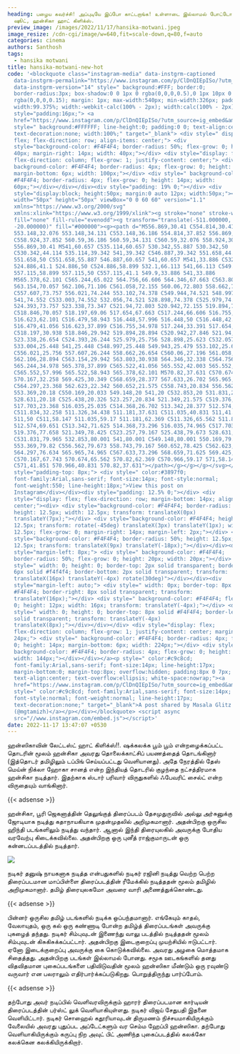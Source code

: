 ```yaml
---
heading: பழைய கவர்ச்சி! அப்புடியே இப்போ காட்டறாங்க! உள்ளாடை இல்லாமல் போட்டோ
  ஷூட், ஹன்சிகா ஹாட் கிளிக்ஸ்.
preview_image: /images/2022/11/17/hansika-motwani.jpeg
image_resize: /cdn-cgi/image/w=640,fit=scale-down,q=80,f=auto
categories: cinema
authors: Santhosh
tags:
  - hansika motwani
title: hansika-motwani-new-hot
code: '<blockquote class="instagram-media" data-instgrm-captioned
  data-instgrm-permalink="https://www.instagram.com/p/ClDnQIEpISo/?utm_source=ig_embed&amp;utm_campaign=loading"
  data-instgrm-version="14" style=" background:#FFF; border:0;
  border-radius:3px; box-shadow:0 0 1px 0 rgba(0,0,0,0.5),0 1px 10px 0
  rgba(0,0,0,0.15); margin: 1px; max-width:540px; min-width:326px; padding:0;
  width:99.375%; width:-webkit-calc(100% - 2px); width:calc(100% - 2px);"><div
  style="padding:16px;"> <a
  href="https://www.instagram.com/p/ClDnQIEpISo/?utm_source=ig_embed&amp;utm_campaign=loading"
  style=" background:#FFFFFF; line-height:0; padding:0 0; text-align:center;
  text-decoration:none; width:100%;" target="_blank"> <div style=" display:
  flex; flex-direction: row; align-items: center;"> <div
  style="background-color: #F4F4F4; border-radius: 50%; flex-grow: 0; height:
  40px; margin-right: 14px; width: 40px;"></div> <div style="display: flex;
  flex-direction: column; flex-grow: 1; justify-content: center;"> <div style="
  background-color: #F4F4F4; border-radius: 4px; flex-grow: 0; height: 14px;
  margin-bottom: 6px; width: 100px;"></div> <div style=" background-color:
  #F4F4F4; border-radius: 4px; flex-grow: 0; height: 14px; width:
  60px;"></div></div></div><div style="padding: 19% 0;"></div> <div
  style="display:block; height:50px; margin:0 auto 12px; width:50px;"><svg
  width="50px" height="50px" viewBox="0 0 60 60" version="1.1"
  xmlns="https://www.w3.org/2000/svg"
  xmlns:xlink="https://www.w3.org/1999/xlink"><g stroke="none" stroke-width="1"
  fill="none" fill-rule="evenodd"><g transform="translate(-511.000000,
  -20.000000)" fill="#000000"><g><path d="M556.869,30.41 C554.814,30.41
  553.148,32.076 553.148,34.131 C553.148,36.186 554.814,37.852 556.869,37.852
  C558.924,37.852 560.59,36.186 560.59,34.131 C560.59,32.076 558.924,30.41
  556.869,30.41 M541,60.657 C535.114,60.657 530.342,55.887 530.342,50
  C530.342,44.114 535.114,39.342 541,39.342 C546.887,39.342 551.658,44.114
  551.658,50 C551.658,55.887 546.887,60.657 541,60.657 M541,33.886 C532.1,33.886
  524.886,41.1 524.886,50 C524.886,58.899 532.1,66.113 541,66.113 C549.9,66.113
  557.115,58.899 557.115,50 C557.115,41.1 549.9,33.886 541,33.886
  M565.378,62.101 C565.244,65.022 564.756,66.606 564.346,67.663 C563.803,69.06
  563.154,70.057 562.106,71.106 C561.058,72.155 560.06,72.803 558.662,73.347
  C557.607,73.757 556.021,74.244 553.102,74.378 C549.944,74.521 548.997,74.552
  541,74.552 C533.003,74.552 532.056,74.521 528.898,74.378 C525.979,74.244
  524.393,73.757 523.338,73.347 C521.94,72.803 520.942,72.155 519.894,71.106
  C518.846,70.057 518.197,69.06 517.654,67.663 C517.244,66.606 516.755,65.022
  516.623,62.101 C516.479,58.943 516.448,57.996 516.448,50 C516.448,42.003
  516.479,41.056 516.623,37.899 C516.755,34.978 517.244,33.391 517.654,32.338
  C518.197,30.938 518.846,29.942 519.894,28.894 C520.942,27.846 521.94,27.196
  523.338,26.654 C524.393,26.244 525.979,25.756 528.898,25.623 C532.057,25.479
  533.004,25.448 541,25.448 C548.997,25.448 549.943,25.479 553.102,25.623
  C556.021,25.756 557.607,26.244 558.662,26.654 C560.06,27.196 561.058,27.846
  562.106,28.894 C563.154,29.942 563.803,30.938 564.346,32.338 C564.756,33.391
  565.244,34.978 565.378,37.899 C565.522,41.056 565.552,42.003 565.552,50
  C565.552,57.996 565.522,58.943 565.378,62.101 M570.82,37.631 C570.674,34.438
  570.167,32.258 569.425,30.349 C568.659,28.377 567.633,26.702 565.965,25.035
  C564.297,23.368 562.623,22.342 560.652,21.575 C558.743,20.834 556.562,20.326
  553.369,20.18 C550.169,20.033 549.148,20 541,20 C532.853,20 531.831,20.033
  528.631,20.18 C525.438,20.326 523.257,20.834 521.349,21.575 C519.376,22.342
  517.703,23.368 516.035,25.035 C514.368,26.702 513.342,28.377 512.574,30.349
  C511.834,32.258 511.326,34.438 511.181,37.631 C511.035,40.831 511,41.851
  511,50 C511,58.147 511.035,59.17 511.181,62.369 C511.326,65.562 511.834,67.743
  512.574,69.651 C513.342,71.625 514.368,73.296 516.035,74.965 C517.703,76.634
  519.376,77.658 521.349,78.425 C523.257,79.167 525.438,79.673 528.631,79.82
  C531.831,79.965 532.853,80.001 541,80.001 C549.148,80.001 550.169,79.965
  553.369,79.82 C556.562,79.673 558.743,79.167 560.652,78.425 C562.623,77.658
  564.297,76.634 565.965,74.965 C567.633,73.296 568.659,71.625 569.425,69.651
  C570.167,67.743 570.674,65.562 570.82,62.369 C570.966,59.17 571,58.147 571,50
  C571,41.851 570.966,40.831 570.82,37.631"></path></g></g></g></svg></div><div
  style="padding-top: 8px;"> <div style=" color:#3897f0;
  font-family:Arial,sans-serif; font-size:14px; font-style:normal;
  font-weight:550; line-height:18px;">View this post on
  Instagram</div></div><div style="padding: 12.5% 0;"></div> <div
  style="display: flex; flex-direction: row; margin-bottom: 14px; align-items:
  center;"><div> <div style="background-color: #F4F4F4; border-radius: 50%;
  height: 12.5px; width: 12.5px; transform: translateX(0px)
  translateY(7px);"></div> <div style="background-color: #F4F4F4; height:
  12.5px; transform: rotate(-45deg) translateX(3px) translateY(1px); width:
  12.5px; flex-grow: 0; margin-right: 14px; margin-left: 2px;"></div> <div
  style="background-color: #F4F4F4; border-radius: 50%; height: 12.5px; width:
  12.5px; transform: translateX(9px) translateY(-18px);"></div></div><div
  style="margin-left: 8px;"> <div style=" background-color: #F4F4F4;
  border-radius: 50%; flex-grow: 0; height: 20px; width: 20px;"></div> <div
  style=" width: 0; height: 0; border-top: 2px solid transparent; border-left:
  6px solid #f4f4f4; border-bottom: 2px solid transparent; transform:
  translateX(16px) translateY(-4px) rotate(30deg)"></div></div><div
  style="margin-left: auto;"> <div style=" width: 0px; border-top: 8px solid
  #F4F4F4; border-right: 8px solid transparent; transform:
  translateY(16px);"></div> <div style=" background-color: #F4F4F4; flex-grow:
  0; height: 12px; width: 16px; transform: translateY(-4px);"></div> <div
  style=" width: 0; height: 0; border-top: 8px solid #F4F4F4; border-left: 8px
  solid transparent; transform: translateY(-4px)
  translateX(8px);"></div></div></div> <div style="display: flex;
  flex-direction: column; flex-grow: 1; justify-content: center; margin-bottom:
  24px;"> <div style=" background-color: #F4F4F4; border-radius: 4px; flex-grow:
  0; height: 14px; margin-bottom: 6px; width: 224px;"></div> <div style="
  background-color: #F4F4F4; border-radius: 4px; flex-grow: 0; height: 14px;
  width: 144px;"></div></div></a><p style=" color:#c9c8cd;
  font-family:Arial,sans-serif; font-size:14px; line-height:17px;
  margin-bottom:0; margin-top:8px; overflow:hidden; padding:8px 0 7px;
  text-align:center; text-overflow:ellipsis; white-space:nowrap;"><a
  href="https://www.instagram.com/p/ClDnQIEpISo/?utm_source=ig_embed&amp;utm_campaign=loading"
  style=" color:#c9c8cd; font-family:Arial,sans-serif; font-size:14px;
  font-style:normal; font-weight:normal; line-height:17px;
  text-decoration:none;" target="_blank">A post shared by Masala Glitz
  (@mgtamizh)</a></p></div></blockquote> <script async
  src="//www.instagram.com/embed.js"></script>'
date: 2022-11-17 13:47:07 +0530
---
```

ஹன்ஸிகாவின் லேட்டஸ்ட் ஹாட் கிளிக்ஸ்!!.
ஷக்கலக்க பூம் பூம் என்றழைக்கப்பட்ட தொடரின் மூலம் ஹன்சிகா அவரது தொலைக்காட்சிப் பயணத்தைத் தொடங்கினார் (இத்தொடர் தமிழிலும் டப்பிங் செய்யப்பட்டது வெளியானது). அதே நேரத்தில் தேஸ் மெய்ன் நிக்லா ஹோகா சானத் என்ற இந்தியத் தொடரில் குழந்தை நட்சத்திரமாக ஹன்சிகா நடித்தார். இதற்காக ஸ்டார் பரிவார் விருதுகளில் ஃபேவரிட் சைல்ட் என்ற விருதையும் வாங்கினார்.

{{< adsense >}}


ஹன்சிகா, பூரி ஜெகனாத்தின் தெலுங்குத் திரைப்படம் தேசமுதுருவில் அல்லு அர்சுனுக்கு ஜோடியாக நடித்து கதாநாயகியாக முதன்முதலில் அறிமுகமானார். அதன்பிறகு ஒருசில ஹிந்தி படங்களிலும் நடித்து வந்தார். ஆனால் இந்தி திரையுலகில் அவருக்கு போதிய வரவேற்பு கிடைக்கவில்லை. அதன்பிறகு ஒரு புனீத் ராஜ்குமாருடன் ஒரு கன்னடப்படத்தில் நடித்தார்.


![](/images/2022/11/17/hansika-motwani-new-hot.jpeg)

நடிகர் தனுஷ் நாயகனாக நடித்த என்பதுகளில் நடிகர் ரஜினி நடித்து வெற்ற பெற்ற திரைப்படமான மாப்பிள்ளை திரைப்படத்தின் ரீமேக்கில் நடித்ததன் மூலம் தமிழில் அறிமுகமானார். தமிழ் திரையுலகமோ அவரை வாரி அணைத்துக்கொண்டது. 

{{< adsense >}}

பின்னர் ஒருசில தமிழ் படங்களில் நடிக்க ஒப்பந்தமானார். எங்கேயும் காதல், வேலாயுதம், ஒரு கல் ஒரு கண்ணாடி போன்ற தமிழ்த் திரைப்படங்கள் அவருக்கு புகழைத் தந்தது.
நடிகர் சிம்புவுடன் இணைந்து வாலு படத்தில் நடித்ததன் மூலம் சிம்புவுடன் கிசுகிசுக்கப்பட்டார். அதன்பிறகு இடைகுறைப்பு முயற்சியில் ஈடுபட்டார். ஏனோ இடைக்குறைப்பு அவருக்கு கை கொடுக்கவில்லை.‌ அவரது அழகை மொத்தமாக சிதைத்தது. அதன்பிறகு படங்கள் இல்லாமல் போனது. சமூக ஊடகங்களில் தனது விதவிதமான புகைப்படங்களை பதிவிடுவதின் மூலம் ஹன்ஸிகா மீண்டும் ஒரு ரவுண்டு வருவார் என பலராலும் எதிர்பார்க்கப்படுகிறது. பொறுத்திருந்து பார்ப்போம்.

{{< adsense >}}


தற்போது அவர் நடிப்பில் வெளிவரவிருக்கும் ஹாரர் திரைப்படமான கார்டியன் திரைப்படத்தின் பர்ஸ்ட் லுக் வெளியாகியுள்ளது. நடிகர் விஜய் சேதுபதி இதனை வெளியிட்டார். நடிகர் சொஹைல் கதூரியாவுடன் திருமணம் நிச்சயமாகியிருக்கும் வேலையில் அவரது புதுப்பட அப்டேட்களும் வர செம்ம ஹேப்பி ஹன்ஸிகா. தற்போது வெளியாகியிருக்கும் கருப்பு நிற அவுட் பிட் அணிந்த புகைப்படத்தில் கலக்கோ கலக்கென கலக்கியிருக்கிறார்.